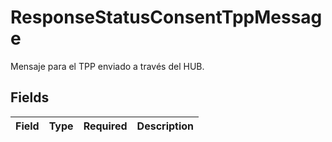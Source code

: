 # ResponseStatusConsentTppMessage

Mensaje para el TPP enviado a través del HUB.


## Fields

| Field       | Type        | Required    | Description |
| ----------- | ----------- | ----------- | ----------- |